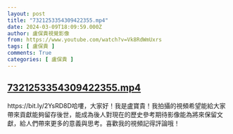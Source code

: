```yaml
---
layout: post
title: "7321253354309422355.mp4"
date: 2024-03-09T18:09:59.000Z
author: 盧保貴視覺影像
from: https://www.youtube.com/watch?v=Vk8RdWmUxrs
tags: [ 盧保貴 ]
comments: True
categories: [ 盧保貴 ]
---
```

<!--1710007799000-->
[7321253354309422355.mp4](https://www.youtube.com/watch?v=Vk8RdWmUxrs)
------

<div>
https://bit.ly/2YsRD8D哈嘍，大家好！我是盧寶貴！我拍攝的視頻希望能給大家帶來貢獻能夠留存後世，能成為後人對現在的歷史參考期待影像能為將來保留文獻，給人們帶來更多的意義與思考。喜歡我的視頻記得評論哦！
</div>
